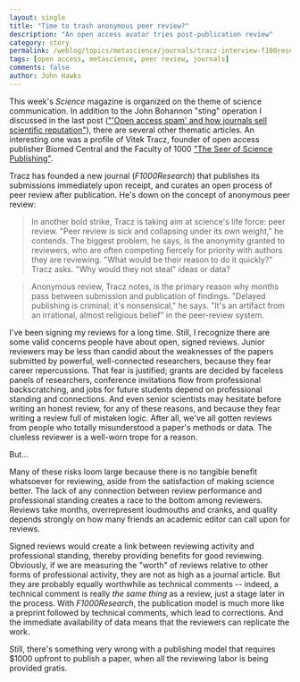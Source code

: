 ```yaml
---
layout: single 
title: "Time to trash anonymous peer review?" 
description: "An open access avatar tries post-publication review" 
category: story
permalink: /weblog/topics/metascience/journals/tracz-interview-f100research-2013.html
tags: [open access, metascience, peer review, journals] 
comments: false 
author: John Hawks 
---
```


This week's <em>Science</em> magazine is organized on the theme of science communication. In addition to the John Bohannon "sting" operation I discussed in the last post (<a href="http://johnhawks.net/weblog/topics/metascience/journals/open-access-spam-selling-credentials-2013.html">"'Open access spam' and how journals sell scientific reputation"</a>), there are several other thematic articles. An interesting one was a profile of Vitek Tracz, founder of open access publisher Biomed Central and the Faculty of 1000 <a href="http://www.sciencemag.org/content/342/6154/66.full">"The Seer of Science Publishing"</a>. 

Tracz has founded a new journal (<em>F1000Research</em>) that publishes its submissions immediately upon receipt, and curates an open process of peer review after publication. He's down on the concept of anonymous peer review:

<blockquote>In another bold strike, Tracz is taking aim at science's life force: peer review. "Peer review is sick and collapsing under its own weight," he contends. The biggest problem, he says, is the anonymity granted to reviewers, who are often competing fiercely for priority with authors they are reviewing. "What would be their reason to do it quickly?" Tracz asks. "Why would they not steal" ideas or data?</blockquote>

<blockquote>Anonymous review, Tracz notes, is the primary reason why months pass between submission and publication of findings. "Delayed publishing is criminal; it's nonsensical," he says. "It's an artifact from an irrational, almost religious belief" in the peer-review system.</blockquote>

I've been signing my reviews for a long time. Still, I recognize there are some valid concerns people have about open, signed reviews. Junior reviewers may be less than candid about the weaknesses of the papers submitted by powerful, well-connected researchers, because they fear career repercussions. That fear is justified;  grants are decided by faceless panels of researchers, conference invitations flow from professional backscratching, and jobs for future students depend on professional standing and connections. And even senior scientists may hesitate before writing an honest review, for any of these reasons, and because they fear writing a review full of mistaken logic. After all, we've all gotten reviews from people who totally misunderstood a paper's methods or data. The clueless reviewer is a well-worn trope for a reason. 

But...

Many of these risks loom large because there is no tangible benefit whatsoever for reviewing, aside from the satisfaction of making science better. The lack of any connection between review performance and professional standing creates a race to the bottom among reviewers. Reviews take months, overrepresent loudmouths and cranks, and quality depends strongly on how many friends an academic editor can call upon for reviews. 

Signed reviews would create a link between reviewing activity and professional standing, thereby providing benefits for good reviewing. Obviously, if we are measuring the "worth" of reviews relative to other forms of professional activity, they are not as high as a journal article. But they are probably equally worthwhile as technical comments -- indeed, a technical comment is really <em>the same thing</em> as a review, just a stage later in the process. With <em>F1000Research</em>, the publication model is much more like a preprint followed by technical comments, which lead to corrections. And the immediate availability of data means that the reviewers can replicate the work. 

Still, there's something very wrong with a publishing model that requires $1000 upfront to publish a paper, when all the reviewing labor is being provided gratis. 


